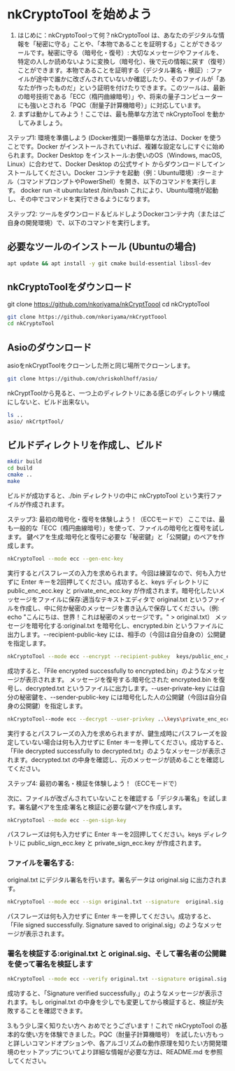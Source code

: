# nkCryptoTool を始めよう

1. はじめに：nkCryptoToolって何？nkCryptoTool は、あなたのデジタルな情報を「秘密に守る」ことや、「本物であることを証明する」ことができるツールです。秘密に守る（暗号化・復号）: 大切なメッセージやファイルを、特定の人しか読めないように変換し（暗号化）、後で元の情報に戻す（復号）ことができます。本物であることを証明する（デジタル署名・検証）: ファイルが途中で誰かに改ざんされていないか確認したり、そのファイルが「あなたが作ったものだ」という証明を付けたりできます。このツールは、最新の暗号技術である「ECC（楕円曲線暗号）」や、将来の量子コンピューターにも強いとされる「PQC（耐量子計算機暗号）」に対応しています。
2. まずは動かしてみよう！ここでは、最も簡単な方法で nkCryptoTool を動かしてみましょう。

ステップ1:
環境を準備しよう (Docker推奨)一番簡単な方法は、Docker を使うことです。Docker がインストールされていれば、複雑な設定なしにすぐに始められます。Docker Desktop をインストール:お使いのOS（Windows, macOS, Linux）に合わせて、Docker Desktop の公式サイト からダウンロードしてインストールしてください。Docker コンテナを起動（例：Ubuntu環境）:ターミナル（コマンドプロンプトやPowerShell）を開き、以下のコマンドを実行します。
docker run -it ubuntu:latest /bin/bash
これにより、Ubuntu環境が起動し、その中でコマンドを実行できるようになります。

ステップ2:
ツールをダウンロード＆ビルドしようDockerコンテナ内（またはご自身の開発環境）で、以下のコマンドを実行します。

## 必要なツールのインストール (Ubuntuの場合)

```bash
apt update && apt install -y git cmake build-essential libssl-dev
```

## nkCryptoToolをダウンロード

git clone https://github.com/nkoriyama/nkCryptToool
cd nkCryptoTool

```bash
git clone https://github.com/nkoriyama/nkCryptToool
cd nkCryptoTool
```

## Asioのダウンロード

asioをnkCryptToolをクローンした所と同じ場所でクローンします。

```bash
git clone https://github.com/chriskohlhoff/asio/
```

nkCryptToolから見ると、一つ上のディレクトリにある感じのディレクトリ構成にしないと、ビルド出来ない。

```bash
ls ..
asio/ nkCrtptTool/
```

## ビルドディレクトリを作成し、ビルド

```bash
mkdir build
cd build
cmake ..
make
```

ビルドが成功すると、./bin ディレクトリの中に nkCryptoTool という実行ファイルが作成されます。

ステップ3:
最初の暗号化・復号を体験しよう！（ECCモードで）
ここでは、最も一般的な「ECC（楕円曲線暗号）」を使って、ファイルの暗号化と復号を試します。
鍵ペアを生成:暗号化と復号に必要な「秘密鍵」と「公開鍵」のペアを作成します。

```bash
nkCryptoTool --mode ecc --gen-enc-key
```

実行するとパスフレーズの入力を求められます。今回は練習なので、何も入力せずに Enter キーを2回押してください。成功すると、keys ディレクトリに public_enc_ecc.key と private_enc_ecc.key が作成されます。暗号化したいメッセージをファイルに保存:適当なテキストエディタで original.txt というファイルを作成し、中に何か秘密のメッセージを書き込んで保存してください。（例: echo "こんにちは、世界！これは秘密のメッセージです。" > original.txt）
メッセージを暗号化する:original.txt を暗号化し、encrypted.bin というファイルに出力します。--recipient-public-key には、相手の（今回は自分自身の）公開鍵を指定します。

```bash
nkCryptoTool --mode ecc --encrypt --recipient-pubkey  keys/public_enc_ecc.key -o encrypted.bin  original.txt

```

成功すると、「File encrypted successfully to encrypted.bin」のようなメッセージが表示されます。
メッセージを復号する:暗号化された encrypted.bin を復号し、decrypted.txt というファイルに出力します。--user-private-key には自分の秘密鍵を、--sender-public-key には暗号化した人の公開鍵（今回は自分自身の公開鍵）を指定します。

```bash
nkCryptoTool--mode ecc --decrypt --user-privkey ..\keys\private_enc_ecc.key  --sender-pubkey ..\keys\public_enc_ecc.key -odecrypted.txt encrypted_ecc.bin

```

実行するとパスフレーズの入力を求められますが、鍵生成時にパスフレーズを設定していない場合は何も入力せずに Enter キーを押してください。成功すると、「File decrypted successfully to decrypted.txt」のようなメッセージが表示されます。decrypted.txt の中身を確認し、元のメッセージが読めることを確認してください。

ステップ4:
最初の署名・検証を体験しよう！（ECCモードで）

次に、ファイルが改ざんされていないことを確認する「デジタル署名」を試します。署名鍵ペアを生成:署名と検証に必要な鍵ペアを作成します。

```bash
nkCryptoTool --mode ecc --gen-sign-key
```

パスフレーズは何も入力せずに Enter キーを2回押してください。keys ディレクトリに public_sign_ecc.key と private_sign_ecc.key が作成されます。

### ファイルを署名する:

original.txt にデジタル署名を行います。署名データは original.sig に出力されます。

```bash
nkCryptoTool --mode ecc --sign original.txt --signature  original.sig --signing-privkey ..\keys\private_sign_ecc.key
```

パスフレーズは何も入力せずに Enter キーを押してください。成功すると、「File signed successfully. Signature saved to original.sig」のようなメッセージが表示されます。

### 署名を検証する:original.txt と original.sig、そして署名者の公開鍵を使って署名を検証します

```bash
nkCryptoTool --mode ecc --verify original.txt --signature original.sig --signing-pubkey ..\keys\public_sign_ecc.key
```

成功すると、「Signature verified successfully.」のようなメッセージが表示されます。もし original.txt の中身を少しでも変更してから検証すると、検証が失敗することを確認できます。

3.もう少し深く知りたい方へ
おめでとうございます！これで nkCryptoTool の基本的な使い方を体験できました。PQC（耐量子計算機暗号） を試したい方もっと詳しいコマンドオプションや、各アルゴリズムの動作原理を知りたい方開発環境のセットアップについてより詳細な情報が必要な方は、README.md を参照してください。
